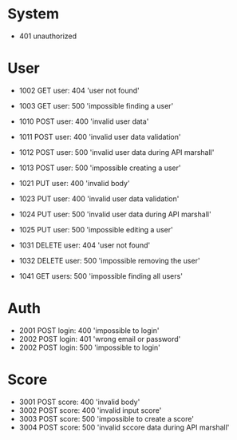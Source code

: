 System
======
- 401 unauthorized

User
====

- 1002 GET     user:  404 'user not found'
- 1003 GET     user:  500 'impossible finding a user'

- 1010 POST    user: 400 'invalid user data'
- 1011 POST    user: 400 'invalid user data validation'
- 1012 POST    user: 500 'invalid user data during API marshall'
- 1013 POST    user: 500 'impossible creating a user'

- 1021 PUT     user: 400 'invalid body'
- 1023 PUT     user: 400 'invalid user data validation'
- 1024 PUT     user: 500 'invalid user data during API marshall'
- 1025 PUT     user: 500 'impossible editing a user'

- 1031 DELETE  user: 404 'user not found'
- 1032 DELETE  user: 500 'impossible removing the user'

- 1041 GET     users: 500 'impossible finding all users' 

Auth
====

- 2001 POST    login: 400 'impossible to login'
- 2002 POST    login: 401 'wrong email or password'
- 2002 POST    login: 500 'impossible to login'

Score
=====

- 3001 POST    score: 400 'invalid body'
- 3002 POST    score: 400 'invalid input score'
- 3003 POST    score: 500 'impossible to create a score'
- 3004 POST    score: 500 'invalid sccore data during API marshall'
